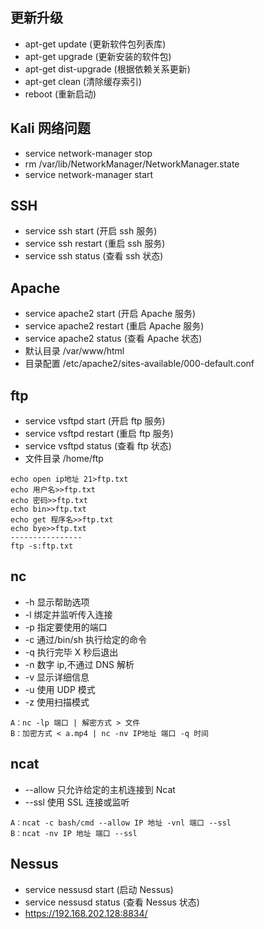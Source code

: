 ## 更新升级

- apt-get update (更新软件包列表库)
- apt-get upgrade (更新安装的软件包)
- apt-get dist-upgrade (根据依赖关系更新)
- apt-get clean (清除缓存索引)
- reboot (重新启动)

## Kali 网络问题

- service network-manager stop
- rm /var/lib/NetworkManager/NetworkManager.state
- service network-manager start

## SSH

- service ssh start (开启 ssh 服务)
- service ssh restart (重启 ssh 服务)
- service ssh status (查看 ssh 状态)

## Apache

- service apache2 start (开启 Apache 服务)
- service apache2 restart (重启 Apache 服务)
- service apache2 status (查看 Apache 状态)
- 默认目录 /var/www/html
- 目录配置 /etc/apache2/sites-available/000-default.conf

## ftp

- service vsftpd start (开启 ftp 服务)
- service vsftpd restart (重启 ftp 服务)
- service vsftpd status (查看 ftp 状态)
- 文件目录 /home/ftp

```
echo open ip地址 21>ftp.txt
echo 用户名>>ftp.txt
echo 密码>>ftp.txt
echo bin>>ftp.txt
echo get 程序名>>ftp.txt
echo bye>>ftp.txt
----------------
ftp -s:ftp.txt
```

## nc

- -h 显示帮助选项
- -l 绑定并监听传入连接
- -p 指定要使用的端口
- -c 通过/bin/sh 执行给定的命令
- -q 执行完毕 X 秒后退出
- -n 数字 ip,不通过 DNS 解析
- -v 显示详细信息
- -u 使用 UDP 模式
- -z 使用扫描模式

```
A：nc -lp 端口 | 解密方式 > 文件
B：加密方式 < a.mp4 | nc -nv IP地址 端口 -q 时间
```

## ncat

- --allow 只允许给定的主机连接到 Ncat
- --ssl 使用 SSL 连接或监听

```
A：ncat -c bash/cmd --allow IP 地址 -vnl 端口 --ssl
B：ncat -nv IP 地址 端口 --ssl
```

## Nessus

- service nessusd start (启动 Nessus)
- service nessusd status (查看 Nessus 状态)
- https://192.168.202.128:8834/
